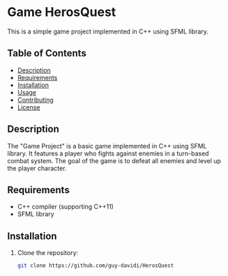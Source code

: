 # Game HerosQuest

This is a simple game project implemented in C++ using SFML library.

## Table of Contents

- [Description](#description)
- [Requirements](#requirements)
- [Installation](#installation)
- [Usage](#usage)
- [Contributing](#contributing)
- [License](#license)

## Description

The "Game Project" is a basic game implemented in C++ using SFML library. It features a player who fights against enemies in a turn-based combat system. The goal of the game is to defeat all enemies and level up the player character.

## Requirements

- C++ compiler (supporting C++11)
- SFML library

## Installation

1. Clone the repository:

   ```bash
   git clone https://github.com/guy-davidi/HerosQuest
   
